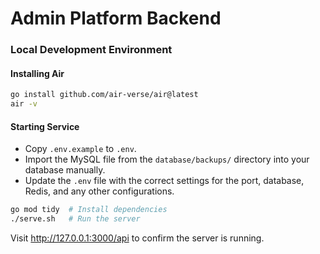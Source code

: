 # Admin Platform Backend

### Local Development Environment

#### Installing Air
```bash
go install github.com/air-verse/air@latest
air -v
```

#### Starting Service
- Copy `.env.example` to `.env`.
- Import the MySQL file from the `database/backups/` directory into your database manually.
- Update the `.env` file with the correct settings for the port, database, Redis, and any other configurations.

```bash
go mod tidy  # Install dependencies
./serve.sh   # Run the server
```

Visit http://127.0.0.1:3000/api to confirm the server is running.

